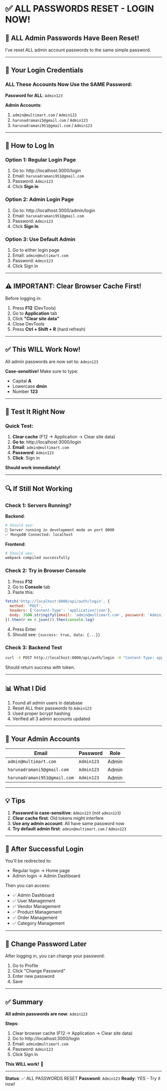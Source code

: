 # ✅ ALL PASSWORDS RESET - LOGIN NOW!

## 🎉 ALL Admin Passwords Have Been Reset!

I've reset ALL admin account passwords to the same simple password.

---

## 🔐 Your Login Credentials

### ALL These Accounts Now Use the SAME Password:

**Password for ALL**: `Admin123`

**Admin Accounts**:
1. `admin@multimart.com` / `Admin123`
2. `harunadramani5@gmail.com` / `Admin123`
3. `harunadramani951@gmail.com` / `Admin123`

---

## 📝 How to Log In

### Option 1: Regular Login Page

1. Go to: http://localhost:3000/login
2. Email: `harunadramani951@gmail.com`
3. Password: `Admin123`
4. Click **Sign in**

### Option 2: Admin Login Page

1. Go to: http://localhost:3000/admin/login
2. Email: `harunadramani951@gmail.com`
3. Password: `Admin123`
4. Click **Sign In**

### Option 3: Use Default Admin

1. Go to either login page
2. Email: `admin@multimart.com`
3. Password: `Admin123`
4. Click Sign in

---

## ⚠️ IMPORTANT: Clear Browser Cache First!

Before logging in:

1. Press **F12** (DevTools)
2. Go to **Application** tab
3. Click **"Clear site data"**
4. Close DevTools
5. Press **Ctrl + Shift + R** (hard refresh)

---

## ✅ This WILL Work Now!

All admin passwords are now set to: `Admin123`

**Case-sensitive!** Make sure to type:
- Capital **A**
- Lowercase **dmin**
- Number **123**

---

## 🧪 Test It Right Now

### Quick Test:

1. **Clear cache** (F12 → Application → Clear site data)
2. **Go to**: http://localhost:3000/login
3. **Email**: `admin@multimart.com`
4. **Password**: `Admin123`
5. **Click**: Sign in

**Should work immediately!**

---

## 🔍 If Still Not Working

### Check 1: Servers Running?

**Backend**:
```bash
# Should see:
🚀 Server running in development mode on port 8000
✅ MongoDB Connected: localhost
```

**Frontend**:
```bash
# Should see:
webpack compiled successfully
```

### Check 2: Try in Browser Console

1. Press **F12**
2. Go to **Console** tab
3. Paste this:
```javascript
fetch('http://localhost:8000/api/auth/login', {
  method: 'POST',
  headers: {'Content-Type': 'application/json'},
  body: JSON.stringify({email: 'admin@multimart.com', password: 'Admin123'})
}).then(r => r.json()).then(console.log)
```
4. Press Enter
5. Should see: `{success: true, data: {...}}`

### Check 3: Backend Test

```bash
curl -X POST http://localhost:8000/api/auth/login -H "Content-Type: application/json" -d "{\"email\":\"admin@multimart.com\",\"password\":\"Admin123\"}"
```

Should return success with token.

---

## 📊 What I Did

1. Found all admin users in database
2. Reset ALL their passwords to `Admin123`
3. Used proper bcrypt hashing
4. Verified all 3 admin accounts updated

---

## 🎯 Your Admin Accounts

| Email | Password | Role |
|-------|----------|------|
| `admin@multimart.com` | `Admin123` | Admin |
| `harunadramani5@gmail.com` | `Admin123` | Admin |
| `harunadramani951@gmail.com` | `Admin123` | Admin |

---

## 💡 Tips

1. **Password is case-sensitive**: `Admin123` (not `admin123`)
2. **Clear cache first**: Old tokens might interfere
3. **Use any admin account**: All have same password now
4. **Try default admin first**: `admin@multimart.com` / `Admin123`

---

## 🚀 After Successful Login

You'll be redirected to:
- Regular login → Home page
- Admin login → Admin Dashboard

Then you can access:
- ✅ Admin Dashboard
- ✅ User Management
- ✅ Vendor Management
- ✅ Product Management
- ✅ Order Management
- ✅ Category Management

---

## 🔄 Change Password Later

After logging in, you can change your password:

1. Go to Profile
2. Click "Change Password"
3. Enter new password
4. Save

---

## ✅ Summary

**All admin passwords are now**: `Admin123`

**Steps**:
1. Clear browser cache (F12 → Application → Clear site data)
2. Go to http://localhost:3000/login
3. Email: `admin@multimart.com`
4. Password: `Admin123`
5. Click Sign in

**This WILL work!** 🎉

---

**Status**: ✅ ALL PASSWORDS RESET
**Password**: `Admin123`
**Ready**: YES - Try it now!
